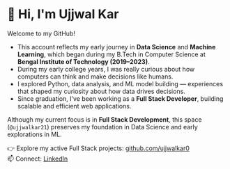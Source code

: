 # 👋 Hi, I'm Ujjwal Kar  

Welcome to my GitHub!  

- This account reflects my early journey in **Data Science** and **Machine Learning**, which began during my B.Tech in Computer Science at **Bengal Institute of Technology (2019–2023)**.  
- During my early college years, I was really curious about how computers can think and make decisions like humans. 
- I explored Python, data analysis, and ML model building — experiences that shaped my curiosity about how data drives decisions.  
- Since graduation, I’ve been working as a **Full Stack Developer**, building scalable and efficient web applications.  

Although my current focus is in **Full Stack Development**, this space (`@ujjwalkar21`) preserves my foundation in Data Science and early explorations in ML.  

👉 Explore my active Full Stack projects: [github.com/ujjwalkar0](https://github.com/ujjwalkar0)  
📫 Connect: [LinkedIn](https://linkedin.com/in/ujjwalkar21)
